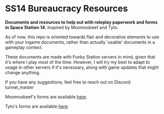 # SS14 Bureaucracy Resources
**Documents and resources to help out with roleplay paperwork and forms in Space Station 14.** Inspired by Moomoobeef and Tyto.

As of now, this repo is oriented towards flair and decorative elements to use with your ingame documents, rather than actually 'usable' documents in a gameplay context.

These documents are made with Funky Station servers in mind, given that it's where I play most of the time. However, I will try my best to adapt to usage in other servers if it's necessary, along with game updates that might change anything.

If you have any suggestions, feel free to reach out on Discord: tunnel_master 

Moomoobeef's forms are available [here](https://github.com/Moomoobeef/ss14-forms-txt).

Tyto's forms are available [here](https://github.com/TheTyto/SS14-Advanced-Paperwork).
